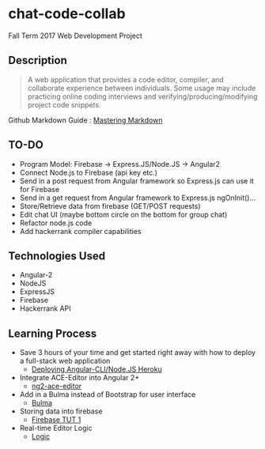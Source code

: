 # chat-code-collab
Fall Term 2017 Web Development Project

## Description
<blockquote>
A web application that provides a code editor, compiler, and collaborate experience between individuals. Some usage may include practicing online coding interviews and verifying/producing/modifying project code snippets.
</blockquote>
 
Github Markdown Guide : [Mastering Markdown](https://guides.github.com/features/mastering-markdown/)

## TO-DO
* Program Model: Firebase -> Express.JS/Node.JS -> Angular2
* Connect Node.js to Firebase (api key etc.)
* Send in a post request from Angular framework so Express.js can use it for Firebase
* Send in a get request from Angular framework to Express.js ngOnInit()...
* Store/Retrieve data from firebase (GET/POST requests)
* Edit chat UI (maybe bottom circle on the bottom for group chat)
* Refactor node.js code
* Add hackerrank compiler capabilities

## Technologies Used
* Angular-2
* NodeJS
* ExpressJS
* Firebase
* Hackerrank API

## Learning Process
* Save 3 hours of your time and get started right away with how to deploy a full-stack web application
  * [Deploying Angular-CLI/Node.JS Heroku](https://medium.com/@ryanchenkie_40935/angular-cli-deployment-host-your-angular-2-app-on-heroku-3f266f13f352)
* Integrate ACE-Editor into Angular 2+
  * [ng2-ace-editor](https://github.com/fxmontigny/ng2-ace-editor)
* Add in a Bulma instead of Bootstrap for user interface
  * [Bulma](http://bulma.io/documentation/)
* Storing data into firebase
  * [Firebase TUT 1](https://www.codementor.io/johnnyb/fireedit-real-time-editor-javascript-firebase-59lnmf3c6)
* Real-time Editor Logic
  * [Logic](https://www.pluralsight.com/guides/node-js/building-a-realtime-collaborative-editor-with-rethinkdb)
